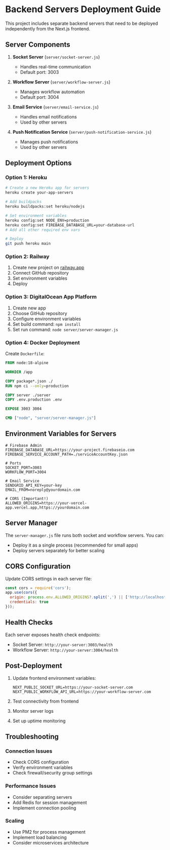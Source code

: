 # Backend Servers Deployment Guide

This project includes separate backend servers that need to be deployed independently from the Next.js frontend.

## Server Components

1. **Socket Server** (`server/socket-server.js`)
   - Handles real-time communication
   - Default port: 3003

2. **Workflow Server** (`server/workflow-server.js`)
   - Manages workflow automation
   - Default port: 3004

3. **Email Service** (`server/email-service.js`)
   - Handles email notifications
   - Used by other servers

4. **Push Notification Service** (`server/push-notification-service.js`)
   - Manages push notifications
   - Used by other servers

## Deployment Options

### Option 1: Heroku

```bash
# Create a new Heroku app for servers
heroku create your-app-servers

# Add buildpacks
heroku buildpacks:set heroku/nodejs

# Set environment variables
heroku config:set NODE_ENV=production
heroku config:set FIREBASE_DATABASE_URL=your-database-url
# Add all other required env vars

# Deploy
git push heroku main
```

### Option 2: Railway

1. Create new project on [railway.app](https://railway.app)
2. Connect GitHub repository
3. Set environment variables
4. Deploy

### Option 3: DigitalOcean App Platform

1. Create new app
2. Choose GitHub repository
3. Configure environment variables
4. Set build command: `npm install`
5. Set run command: `node server/server-manager.js`

### Option 4: Docker Deployment

Create `Dockerfile`:
```dockerfile
FROM node:18-alpine

WORKDIR /app

COPY package*.json ./
RUN npm ci --only=production

COPY server ./server
COPY .env.production .env

EXPOSE 3003 3004

CMD ["node", "server/server-manager.js"]
```

## Environment Variables for Servers

```env
# Firebase Admin
FIREBASE_DATABASE_URL=https://your-project.firebaseio.com
FIREBASE_SERVICE_ACCOUNT_PATH=./serviceAccountKey.json

# Ports
SOCKET_PORT=3003
WORKFLOW_PORT=3004

# Email Service
SENDGRID_API_KEY=your-key
EMAIL_FROM=noreply@yourdomain.com

# CORS (Important!)
ALLOWED_ORIGINS=https://your-vercel-app.vercel.app,https://yourdomain.com
```

## Server Manager

The `server-manager.js` file runs both socket and workflow servers. You can:
- Deploy it as a single process (recommended for small apps)
- Deploy servers separately for better scaling

## CORS Configuration

Update CORS settings in each server file:
```javascript
const cors = require('cors');
app.use(cors({
  origin: process.env.ALLOWED_ORIGINS?.split(',') || ['http://localhost:3000'],
  credentials: true
}));
```

## Health Checks

Each server exposes health check endpoints:
- Socket Server: `http://your-server:3003/health`
- Workflow Server: `http://your-server:3004/health`

## Post-Deployment

1. Update frontend environment variables:
   ```
   NEXT_PUBLIC_SOCKET_URL=https://your-socket-server.com
   NEXT_PUBLIC_WORKFLOW_API_URL=https://your-workflow-server.com
   ```

2. Test connectivity from frontend
3. Monitor server logs
4. Set up uptime monitoring

## Troubleshooting

### Connection Issues
- Check CORS configuration
- Verify environment variables
- Check firewall/security group settings

### Performance Issues
- Consider separating servers
- Add Redis for session management
- Implement connection pooling

### Scaling
- Use PM2 for process management
- Implement load balancing
- Consider microservices architecture